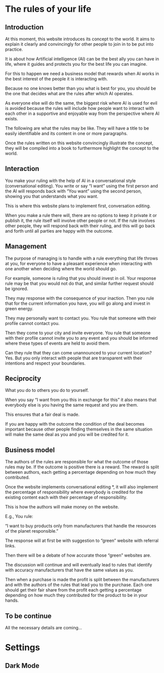 # The rules of your life

## Introduction 

At this moment, this website introduces its concept to the world. It aims to explain it clearly and convincingly for other people to join in to be put into practice. 

It is about how Artificial intelligence (AI) can be the best ally you can have in life, where it guides and protects you for the best life you can imagine. 

For this to happen we need a business model that rewards when AI works in the best interest of the people it is interacting with.  

Because no one knows better than you what is best for you, you should be the one that decides what are the rules after which AI operates.  

As everyone else will do the same, the biggest risk where AI is used for evil is avoided because the rules will include how people want to interact with each other in a supportive and enjoyable way from the perspective where AI exists.  

The following are what the rules may be like. They will have a title to be easily identifiable and its content in one or more paragraphs. 

Once the rules written on this website convincingly illustrate the concept, they will be compiled into a book to furthermore highlight the concept to the world. 

## Interaction 

You make your ruling with the help of AI in a conversational style (conversational editing). You write or say “I want” using the first person and the AI will responds back with “You want” using the second person, showing you that understands what you want. 

This is where this website plans to implement first, conversation editing.  

When you make a rule there will, there are no options to keep it private it or publish it, the rule itself will involve other people or not. If the rule involves other people, they will respond back with their ruling, and this will go back and forth until all parties are happy with the outcome. 

## Management  

The purpose of managing is to handle with a rule everything that life throws at you, for everyone to have a pleasant experience when interacting with one another when deciding where the world should go. 

For example, someone is ruling that you should invest in oil. Your response rule may be that you would not do that, and similar further request should be ignored.  

They may response with the consequence of your inaction. Then you rule that for the current information you have, you will go along and invest in green energy. 

They may personally want to contact you. You rule that someone with their profile cannot contact you.  

Then they come to your city and invite everyone. You rule that someone with their profile cannot invite you to any event and you should be informed where these types of events are held to avoid them. 

Can they rule that they can come unannounced to your current location? Yes. But you only interact with people that are transparent with their intentions and respect your boundaries.  

## Reciprocity 

What you do to others you do to yourself. 

When you say “I want from you this in exchange for this” it also means that everybody else is you having the same request and you are them.  

This ensures that a fair deal is made.  

If you are happy with the outcome the condition of the deal becomes important because other people finding themselves in the same situation will make the same deal as you and you will be credited for it.  

## Business model 

The authors of the rules are responsible for what the outcome of those rules may be. If the outcome is positive there is a reward. The reward is split between authors, each getting a percentage depending on how much they contributed. 

Once the website implements conversational editing *, it will also implement the percentage of responsibility where everybody is credited for the existing content each with their percentage of responsibility. 

This is how the authors will make money on the website. 

E.g., You rule:  

“I want to buy products only from manufacturers that handle the resources of the planet responsible.”  

The response will at first be with suggestion to “green” website with referral links.  

Then there will be a debate of how accurate those “green” websites are.  

The discussion will continue and will eventually lead to rules that identify with accuracy manufacturers that have the same values as you.  

Then when a purchase is made the profit is split between the manufacturers and with the authors of the rules that lead you to the purchase. Each one should get their fair share from the profit each getting a percentage depending on how much they contributed for the product to be in your hands. 

## To be continue 

All the necessary details are coming...

# Settings

## Dark Mode

<DarkMode/>
